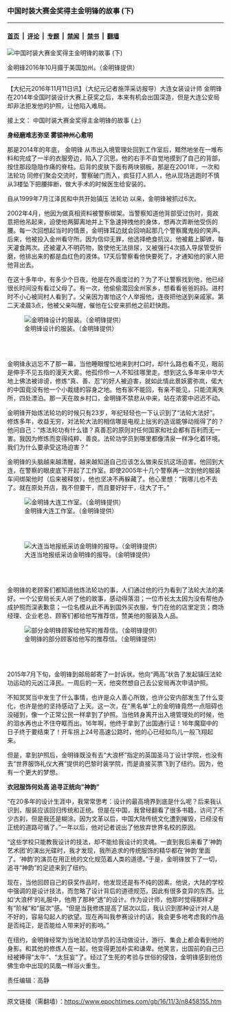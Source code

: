### 中国时装大赛金奖得主金明锋的故事 (下)

---

#### [首页](../../../..?n8458155) &nbsp;|&nbsp; [评论](../../../../../epoch-comment?n8458155) &nbsp;|&nbsp; [专题](../../../../../epoch-special?n8458155) &nbsp;|&nbsp; [禁闻](../../../../../epoch-news?n8458155) &nbsp;|&nbsp; [禁书](../../../../../books?n8458155) &nbsp;|&nbsp; [翻墙](https://github.com/gfw-breaker/nogfw/blob/master/README.md?n8458155)


<div><img alt="中国时装大赛金奖得主金明锋的故事 (下)" class="attachment-djy_600_400 size-djy_600_400 wp-post-image" src="https://i.epochtimes.com/assets/uploads/2016/11/FullSizeRender-600x400-1.jpg"/>
<div class="caption">
 <p>
  金明锋2016年10月摄于美国加州。（金明锋提供）
 </p>
</div></div><hr/><div class="post_content" id="artbody" itemprop="articleBody">
 <!-- article content begin -->
 <p>
  【大纪元2016年11月11日讯】（大纪元记者施萍采访报导）大连女装设计师
  <ok href="https://www.epochtimes.com/gb/tag/%E9%87%91%E6%98%8E%E9%94%8B.html">
   金明锋
  </ok>
  在2014年全国时装设计大赛上获奖之后，本来有机会出国深造，但是大连公安局却非法拒发他的护照，让他陷入难局。
 </p>
 <p>
  接上文：
  <ok href="//www.epochtimes.com/gb/16/11/3/n8458041.htm">
   中国时装大赛金奖得主金明锋的故事 (上)
  </ok>
 </p>
 <p>
  <strong>
   身经磨难志弥坚 雾锁神州心愈明
  </strong>
 </p>
 <p>
  那是2014年的年底，
  <ok href="https://www.epochtimes.com/gb/tag/%E9%87%91%E6%98%8E%E9%94%8B.html">
   金明锋
  </ok>
  从市出入境管理处回到工作室后，黯然地坐在一堆布料和完成了一半的衣服旁边，陷入了沉思。他的右手不自觉地摸到了自己的背部，按住那段隐隐作痛的脊柱。后背的皮肤下面有两块钢板，那是在2001年，一次和
  <ok href="https://www.epochtimes.com/gb/tag/%E6%B3%95%E8%BD%AE%E5%8A%9F.html">
   法轮功
  </ok>
  同修们聚会交流时，警察破门而入，疯狂打人抓人，他从现场逃跑时不慎从3楼坠下把腰摔断，做大手术的时候医生给安装的。
 </p>
 <p>
  自从1999年7月江泽民和中共开始镇压
  <ok href="https://www.epochtimes.com/gb/tag/%E6%B3%95%E8%BD%AE%E5%8A%9F.html">
   法轮功
  </ok>
  以来，金明锋被抓过6次。
 </p>
 <p>
  2002年4月，他因为做真相资料被警察绑架。当警察知道他背部受过伤时，竟故意把他吊起来，迫使他两脚离地并上下急速抻拽他的身体，想再次弄断他受伤的腰。每一次回想起当时的情景，金明锋耳边就会回响起那几个警察魔鬼般的笑声。后来，他被投入金州看守所。因为信仰无罪，他选择绝食抗议。他被戴上脚镣，每天灌食两次。还被灌入不明药物，致使他无法排尿，又被强行4次插入导尿管受折磨，他排出来的都是血红色的液体。17天后警察看他快要死了，才通知他的家人把他背出去。
 </p>
 <p>
  在这十多年中，有多少个日夜，他是在外面度过的？为了不让警察找到他，他已经很长时间没有看过父母了。有一次，他偷偷潜回金州家乡，想看看爸爸妈妈。进村时不小心被同村人看到了。父亲因为害怕这个人举报他，连夜把他送到亲戚家。第二天凌晨3点，他被父亲叫醒，催他在公安来抓他之前赶快跑。
 </p>
 <figure aria-describedby="caption-attachment-8528697" class="wp-caption aligncenter" id="attachment_8528697" style="width: 300px">
  <ok href=" https://i.epochtimes.com/assets/uploads/2016/11/FullSizeRender-2-300x407.jpg" rel="noreferrer noopener" target="_blank">
   <img alt="金明锋设计的服装。（金明锋提供）" class="size-small wp-image-8528697" src="https://i.epochtimes.com/assets/uploads/2016/11/FullSizeRender-2-300x407.jpg"/>
  </ok>
  <br/><figcaption class="wp-caption-text" id="caption-attachment-8528697">
   金明锋设计的服装。（金明锋提供）
  </figcaption><br/>
 </figure><br/>
 <p>
  金明锋永远忘不了那一幕，当他睡眼惺忪地来到村口时，却什么路也看不见，眼前是伸手不见五指的漫天大雾。他孤伶伶一人不知往哪里走。想到这么多年来中华大地上佛法被诽谤，修炼“真、善、忍”的好人被迫害，就如此情此景妖雾弥岚，偌大的中国竟没有他一个小裁缝的容身之地。他有家不能回，有亲不能见，只能流离失所，四处漂泊。那一天在故乡村口，金明锋不禁悲从中来，站在浓雾中迟迟不动。
 </p>
 <p>
  金明锋开始炼法轮功的时候只有23岁，年纪轻轻也一下认识到了“法轮大法好”。修炼多年，收益无穷，对法轮大法的相信哪是电视上拙劣的造谣能够动摇得了的？他问自己：“炼法轮功有什么错？真善忍的原则对任何国家和社会都有百利而无一害。我因为修炼而变得纯粹、善良。法轮功学员到哪里都像清泉一样净化着环境。我们为什么要承受这场迫害？”
 </p>
 <p>
  金明锋的头脑越来越清醒，越来越知道自己应该怎么做来反抗这场迫害。他回到大连，在警察的眼皮底下开起了工作室。即使2005年十几个警察再一次到他的服装车间绑架他时（后来被释放），他也坚决不再躲藏了。他心里想：“我哪儿也不去了。就在原处开店，我不但要干，而且要好好干，往大了干。”
 </p>
 <figure aria-describedby="caption-attachment-8528704" class="wp-caption aligncenter" id="attachment_8528704" style="width: 450px">
  <ok href=" https://i.epochtimes.com/assets/uploads/2016/11/FullSizeRender-2-2-450x197.jpg" rel="noreferrer noopener" target="_blank">
   <img alt="金明锋大连工作室。（金明锋提供）" class="wp-image-8528704 size-medium" src="https://i.epochtimes.com/assets/uploads/2016/11/FullSizeRender-2-2-450x197.jpg"/>
  </ok>
  <br/><figcaption class="wp-caption-text" id="caption-attachment-8528704">
   金明锋大连工作室。（金明锋提供）
  </figcaption><br/>
 </figure><br/>
 <figure aria-describedby="caption-attachment-8485491" class="wp-caption aligncenter" id="attachment_8485491" style="width: 450px">
  <ok href=" https://i.epochtimes.com/assets/uploads/2016/11/Screen-Shot-2016-11-11-at-1.01.05-PM-450x584.png" rel="noreferrer noopener" target="_blank">
   <img alt="大连当地报纸采访金明锋的报导。（金明锋提供）" class="wp-image-8485491 size-medium" src="https://i.epochtimes.com/assets/uploads/2016/11/Screen-Shot-2016-11-11-at-1.01.05-PM-450x584.png"/>
  </ok>
  <br/><figcaption class="wp-caption-text" id="caption-attachment-8485491">
   大连当地报纸采访金明锋的报导。（金明锋提供）
  </figcaption><br/>
 </figure><br/>
 <p>
  金明锋的老顾客们都知道他炼法轮功的事，人们通过他的行为看到了法轮大法的美好。一个公安局长夫人听了他的故事，感动得落泪；一位市长太太因为没有帮他办成护照而深表歉意；一位名模从此不再到国外买衣服，专门在他的店里定货；商场经理、企业老总、顾客们都给他写推荐信，赞美他的服装及人品。
 </p>
 <figure aria-describedby="caption-attachment-8481573" class="wp-caption aligncenter" id="attachment_8481573" style="width: 450px">
  <ok href=" https://i.epochtimes.com/assets/uploads/2016/11/0b49f3e18946226f647a93a714419a9e-450x312.jpg" rel="noreferrer noopener" target="_blank">
   <img alt="部分金明锋顾客给他写的推荐信。（金明锋提供）" class="wp-image-8481573 size-medium" src="https://i.epochtimes.com/assets/uploads/2016/11/0b49f3e18946226f647a93a714419a9e-450x312.jpg"/>
  </ok>
  <br/><figcaption class="wp-caption-text" id="caption-attachment-8481573">
   金明锋的部分顾客给他写的推荐信。（金明锋提供）
  </figcaption><br/>
 </figure><br/>
 <p>
  2015年7月下旬，金明锋到邮局邮寄了一封诉状。他向“两高”状告了发起镇压法轮功运动的元凶江泽民。一周后的一天，他突然想自己去公安局再次申请护照。
 </p>
 <p>
  不知冥冥当中发生了什么事情，也许是众人善心所致，也许公安内部发生了什么变化，也许是他的坚持感动了上天。这一次，在“黑名单”上的金明锋竟然一点阻碍也没碰到，像一个正常公民一样拿到了护照。当他转身离开出入境管理处的时候，他的泪水再也止不住夺眶而出。16年啊，他终于拿到了出国通行证！16年魔窟中的日子终于要结束了！开车拐上24号高速公路时，他的心已经如鸟儿一般飞翔起来。
 </p>
 <p>
  但是，拿到护照后，金明锋既没有去“大浪杯”指定的英国圣马丁设计学院，也没有去“世界服饰礼仪大赛”提供的巴黎时装学院，而是直接买票飞到了纽约。因为，他有一个更大的梦想。
 </p>
 <p>
  <strong>
   衣冠服饰何处高 追寻正统向“神韵”
  </strong>
 </p>
 <p>
  “在20多年的设计生涯中，我常常思考：设计的最高境界到底是什么呢？后来我认识到，服装应该回归传统和正统。但是在中国，我曾经翻看了很多书籍，访问了不少古刹，但是我还是糊涂。因为文革以后，中国大陆传统文化遭到摧毁，已经没有正统的道路可循了。”一年以后，他对记者说出了他放弃世界名校的原因。
 </p>
 <p>
  “这些学校只能教我设计的技法，却不能给我设计的灵魂。一直到我后来看了‘神韵艺术团’的演出光碟时，我才发现，我所追求的传统服饰的精华都在‘神韵’里面了。‘神韵’的演员在用正统的文化规范着人类的道德。”于是，金明锋放下了一切，追寻“神韵”的足迹来到了纽约。
 </p>
 <p>
  现在，当他回顾自己的获奖作品时，他发现还是有不纯的因素。他说，大陆的学校中强调的是设计技法，而忽略了设计背后的道德规范，因此有很多变异的东西。比如‘大浪杯’的礼服中，他用了那种“透”的设计。作为设计师，他那时觉得那样才有“阶梯”和“层次”感。“但是当我修炼提高了层次以后，我认识到那种设计对人是不好的，容易勾起人的欲望。现在再叫我参赛设计的话，我会更多地考虑我的作品是否纯正，是否能给人带来好的影响。”
 </p>
 <p>
  在纽约，金明锋经常为当地法轮功学员的活动做设计，游行、集会上都会看到他的身影。和其他的修炼人在一起，他变得更加朴实和谦卑。他笑言，出国前的自己已经被捧得“太牛”、“太狂妄”了。经过了生死的考验与世俗的侵蚀，金明锋感到他仿佛生命中出现的凤凰一样浴火重生。
 </p>
 <p>
  责任编辑：高静
 </p>
 <!-- article content end -->
 <div id="below_article_ad">
 </div>
</div>


---

原文链接（需翻墙）：https://www.epochtimes.com/gb/16/11/3/n8458155.htm
